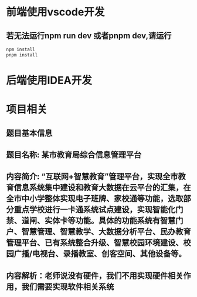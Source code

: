 # 前端使用vscode开发
## 若无法运行npm run dev 或者pnpm dev,请运行
```bash
npm install
pnpm install
```

# 后端使用IDEA开发
# 项目相关
## 题目基本信息
## 题目名称: 某市教育局综合信息管理平台
## 内容简介: “互联网+智慧教育”管理平台，实现全市教育信息系统集中建设和教育大数据在云平台的汇集，在全市中小学整体实现电子班牌、家校通等功能，选取部分重点学校进行一卡通系统试点建设，实现智能化门禁、道闸、实体卡等功能。具体的功能系统有智慧门户、智慧管理、智慧教学、大数据分析平台、民办教育管理平台、已有系统整合升级、智慧校园环境建设、校园广播/电视台、录播教室、创客空间、其他设备等。
## 内容解析：老师说没有硬件，我们不用实现硬件相关作用，我们需要实现软件相关系统
